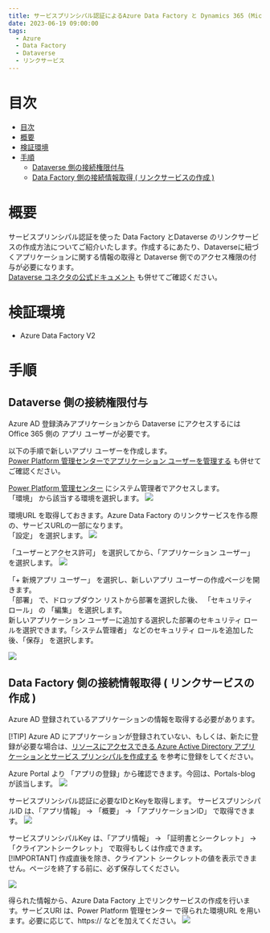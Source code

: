 ```yaml
---
title: サービスプリンシパル認証によるAzure Data Factory と Dynamics 365 (Microsoft Dataverse) の接続方法
date: 2023-06-19 09:00:00
tags:
  - Azure
  - Data Factory
  - Dataverse 
  - リンクサービス
---
```


# 目次
- [目次](#目次)
- [概要](#概要)
- [検証環境](#検証環境)
- [手順](#手順)
  - [Dataverse 側の接続権限付与](#dataverse-側の接続権限付与)
  - [Data Factory 側の接続情報取得 ( リンクサービスの作成 )](#data-factory-側の接続情報取得--リンクサービスの作成-)



# 概要
サービスプリンシパル認証を使った Data Factory とDataverse  のリンクサービスの作成方法についてご紹介いたします。作成するにあたり、Dataverseに紐づくアプリケーションに関する情報の取得と Dataverse 側でのアクセス権限の付与が必要になります。  
[Dataverse コネクタの公式ドキュメント](https://learn.microsoft.com/ja-jp/azure/data-factory/connector-dynamics-crm-office-365?tabs=data-factory) も併せてご確認ください。  

# 検証環境
- Azure Data Factory V2

# 手順

## Dataverse 側の接続権限付与

Azure AD 登録済みアプリケーションから Dataverse にアクセスするには Office 365 側の アプリ ユーザーが必要です。  

以下の手順で新しいアプリ ユーザーを作成します。   
[Power Platform 管理センターでアプリケーション ユーザーを管理する](https://learn.microsoft.com/ja-jp/power-platform/admin/manage-application-users#create-an-application-user) も併せてご確認ください。 

[Power Platform 管理センター](https://admin.powerplatform.microsoft.com/home) にシステム管理者でアクセスします。  
「環境」 から該当する環境を選択します。
![](./how-to-create-dataverse-linkedservice-by-service-principal/power-platform-1.png)

環境URL を取得しておきます。Azure Data Factory のリンクサービスを作る際の、サービスURLの一部になります。  
「設定」 を選択します。
![](./how-to-create-dataverse-linkedservice-by-service-principal/power-platform-2.png)

 「ユーザーとアクセス許可」 を選択してから、「アプリケーション ユーザー」 を選択します。
![](./how-to-create-dataverse-linkedservice-by-service-principal/power-platform-3.png)


 「+ 新規アプリ ユーザー」 を選択し、新しいアプリ ユーザーの作成ページを開きます。  
 「部署」 で、ドロップダウン リストから部署を選択した後、 「セキュリティ ロール」 の 「編集」 を選択します。  
 新しいアプリケーション ユーザーに追加する選択した部署のセキュリティ ロールを選択できます。「システム管理者」 などのセキュリティ ロールを追加した後、「保存」 を選択します。

![](./how-to-create-dataverse-linkedservice-by-service-principal/power-platform-4.png)



## Data Factory 側の接続情報取得 ( リンクサービスの作成 )
Azure AD 登録されているアプリケーションの情報を取得する必要があります。  

[!TIP]
Azure AD にアプリケーションが登録されていない、もしくは、新たに登録が必要な場合は、[リソースにアクセスできる Azure Active Directory アプリケーションとサービス プリンシパルを作成する](https://learn.microsoft.com/ja-jp/azure/active-directory/develop/howto-create-service-principal-portal#register-an-application-with-azure-ad-and-create-a-service-principal) を参考に登録をしてください。  

Azure Portal より 「アプリの登録」から確認できます。今回は、Portals-blog が該当します。
![](./how-to-create-dataverse-linkedservice-by-service-principal/linked-service-1.png)

サービスプリンシパル認証に必要なIDとKeyを取得します。
サービスプリンシパルID は、「アプリ情報」 -> 「概要」 -> 「アプリケーションID」 で取得できます。
![](./how-to-create-dataverse-linkedservice-by-service-principal/linked-service-service-principal-id.png)

サービスプリンシパルKey は、「アプリ情報」 -> 「証明書とシークレット」 -> 「クライアントシークレット」 で取得もしくは作成できます。  
[!IMPORTANT]
作成直後を除き、クライアント シークレットの値を表示できません。ページを終了する前に、必ず保存してください。  

![](./how-to-create-dataverse-linkedservice-by-service-principal/linked-service-service-principal-key.png)


得られた情報から、Azure Data Factory 上でリンクサービスの作成を行います。サービスURI は、Power Platform 管理センター で得られた環境URL を用います。必要に応じて、https://  などを加えてください。
![](./how-to-create-dataverse-linkedservice-by-service-principal/linked-service-service.png)


